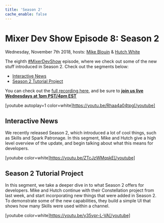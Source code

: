 ```yaml
---
title: 'Season 2'
cache_enable: false
---
```


# Mixer Dev Show Episode 8: Season 2
Wednesday, November 7th 2018, hosts: [Mike Blouin](https://twitter.com/MichaelBlouin) & [Hutch White](https://twitter.com/AechDub)

The eighth [#MixerDevShow](https://twitter.com/hashtag/MixerDevShow) episode, where we check out some of the new stuff introduced in Season 2. Check out the segments below:

- [Interactive News](https://youtu.be/ZTcJzWMqskE)
- [Season 2 Tutorial Project](https://youtu.be/y35vpr-L-VA)

You can check out the [full recording here](https://youtu.be/Rhaa4a04tpg), and be sure to [**join us live Wednesdays at 1pm PST/4pm EST**](https://mixer.com/MixerDevShow)

[youtube autoplay=1 color=white]https://youtu.be/Rhaa4a04tpg[/youtube]

## Interactive News
We recently released Season 2, which introduced a lot of cool things, such as Skills and Spark Patronage. In this segment, Mike and Hutch give a high level overview of the update, and begin talking about what this means for developers.

[youtube color=white]https://youtu.be/ZTcJzWMqskE[/youtube]

## Season 2 Tutorial Project
In this segment, we take a deeper dive in to what Season 2 offers for developers. Mike and Hutch continue with their Constellation project from last week, and start incorporating new things that were added in Season 2. To demonstrate some of the new capabilities, they build a simple UI that shows how many Skills were used within a channel.

[youtube color=white]https://youtu.be/y35vpr-L-VA[/youtube]